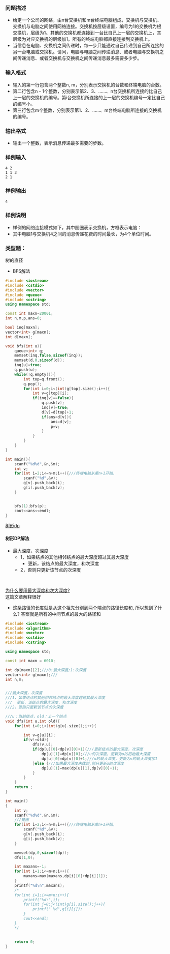 ### 问题描述
* 给定一个公司的网络，由n台交换机和m台终端电脑组成，交换机与交换机、交换机与电脑之间使用网络连接。交换机按层级设置，编号为1的交换机为根交换机，层级为1。其他的交换机都连接到一台比自己上一层的交换机上，其层级为对应交换机的层级加1。所有的终端电脑都直接连接到交换机上。
* 当信息在电脑、交换机之间传递时，每一步只能通过自己传递到自己所连接的另一台电脑或交换机。请问，电脑与电脑之间传递消息、或者电脑与交换机之间传递消息、或者交换机与交换机之间传递消息最多需要多少步。
### 输入格式
* 输入的第一行包含两个整数n, m，分别表示交换机的台数和终端电脑的台数。
* 第二行包含n - 1个整数，分别表示第2、3、……、n台交换机所连接的比自己上一层的交换机的编号。第i台交换机所连接的上一层的交换机编号一定比自己的编号小。
* 第三行包含m个整数，分别表示第1、2、……、m台终端电脑所连接的交换机的编号。
### 输出格式
* 输出一个整数，表示消息传递最多需要的步数。
### 样例输入
```
4 2
1 1 3
2 1
```
### 样例输出
```
4
```
### 样例说明
* 样例的网络连接模式如下，其中圆圈表示交换机，方框表示电脑：
* 其中电脑1与交换机4之间的消息传递花费的时间最长，为4个单位时间。

### 类型题：
树的直径


* BFS解法
```cpp
#include <iostream>
#include <cstdio>
#include <vector>
#include <queue>
#include <cstring>
using namespace std;

const int maxn=20001;
int n,m,p,ans=0;

bool inq[maxn];
vector<int> g[maxn];
int d[maxn];

void bfs(int u){
    queue<int> q;
    memset(inq,false,sizeof(inq));
    memset(d,0,sizeof(d));
    inq[u]=true;
    q.push(u);
    while(!q.empty()){
        int top=q.front();
        q.pop();
        for(int i=0;i<(int)g[top].size();i++){
            int v=g[top][i];
            if(inq[v]==false){
                q.push(v);
                inq[v]=true;
                d[v]=d[top]+1;
                if(ans<d[v]){
                    ans=d[v];
                    p=v;
                }
            }
        }
    }
}

int main(){
    scanf("%d%d",&n,&m);
    int v;
    for(int i=2;i<=n+m;i++){///终端电脑从第n+1开始，
        scanf("%d",&v);
        g[v].push_back(i);
        g[i].push_back(v);
    }


    bfs(1);bfs(p);
    cout<<ans<<endl;
}

```
[树形dp](https://blog.csdn.net/chengsilin666/article/details/82429933)


#### 树形DP解法

* 最大深度，次深度
    * 1，如果结点的其他相邻结点的最大深度超过其最大深度
        * 更新，该结点的最大深度，和次深度
    * 2，否则只更新该节点的次深度
<br>

[为什么要用最大深度和次大深度?](https://blog.csdn.net/wjh2622075127/article/details/81586051)
<br>
这篇文章解释很好<br>
* 这条路径的长度就是从这个祖先分别到两个端点的路径长度和, 所以想到了什么? 答案就是所有的中间节点的最大的路径和



```cpp
#include <iostream>
#include <algorithm>
#include <vector>
#include <cstdio>
#include <cstring>

using namespace std;

const int maxn = 6010;

int dp[maxn][2];///0:最大深度;1:次深度
vector<int> g[maxn];///
int n,m;


///最大深度，次深度
///1，如果结点的其他相邻结点的最大深度超过其最大深度
///  更新，该结点的最大深度，和次深度
///2，否则只更新该节点的次深度

///u：当前结点，old：上一个结点
void dfs(int u,int old){
    for(int i=0;i<(int)g[u].size();i++){

        int v=g[u][i];
        if(v!=old){
            dfs(v,u);
            if(dp[u][0]<dp[v][0]+1){///更新结点的最大深度，次深度
                dp[u][1]=dp[u][0];///u的次深度，更新为u的初始最大深度
                dp[u][0]=dp[v][0]+1;///u的最大深度，更新为v的最大深度加1
            }else {///如果最大深度未找到,则只更新u的次深度
                dp[u][1]=max(dp[u][1],dp[v][0]+1);
            }
        }
    }
    return ;
}

int main()
{
    int v;
    scanf("%d%d",&n,&m);
    ///建图
    for(int i=2;i<=n+m;i++){///终端电脑从第n+1开始，
        scanf("%d",&v);
        g[v].push_back(i);
        g[i].push_back(v);
    }

    memset(dp,0,sizeof(dp));
    dfs(1,0);

    int maxans=-1;
    for(int i=1;i<=m+n;i++){
        maxans=max(maxans,dp[i][0]+dp[i][1]);
    }
    printf("%d\n",maxans);
    /*
    for(int i=1;i<=m+n;i++){
        printf("%d:",i);
        for(int j=0;j<(int)g[i].size();j++){
            printf(" %d",g[i][j]);
        }
        cout<<endl;
    }
    */


    return 0;
}

```


